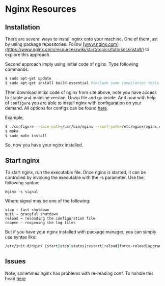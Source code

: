 # Nginx Resources

Installation
------------

There are several ways to install nginx onto your machine. One of them just by using package repositories. Follow [www.nginx.com](https://www.nginx.com/resources/wiki/start/topics/tutorials/install/) to explore this approach.

Second approach imply using initial code of nginx. Type following commands:

```sh
$ sudo apt-get update
$ sudo apt-get install build-essential #include some compilation tools like 'make'
```

Then download initial code of nginx from site above, note you have access to stable and mainline version. Unzip file and go inside. And now with help of `configure` you are able to install nginx with configuration on your demand. All options for configs can be found [here](https://www.nginx.com/resources/wiki/start/topics/tutorials/installoptions/).

Example,

```sh
$ ./configure --sbin-path=/usr/bin/nginx --conf-path=/etc/nginx/nginx.conf --error-log-path=/var/log/nginx/error.log --http-log-path=/var/log/nginx/access.log --with-debug --with-pcre --with-http_ssl_module
$ make
$ sudo make install
```

So, now you have your nginx installed.

Start nginx
-----------

To start nginx, run the executable file. Once nginx is started, it can be controlled by invoking the executable with the -s parameter. Use the following syntax:

```nginx -s signal```

Where signal may be one of the following:

```
stop — fast shutdown
quit — graceful shutdown
reload — reloading the configuration file
reopen — reopening the log files
```

But if you have your nginx installed with package manager, you can simply use syntax like:

```sh
/etc/init.d/nginx {start|stop|status|restart|reload|force-reload|upgrade|configtest|check-reload}
```

Issues
------

Note, sometimes nginx has problems with re-reading conf. To handle this head [here](http://nginx.org/en/docs/control.html)
